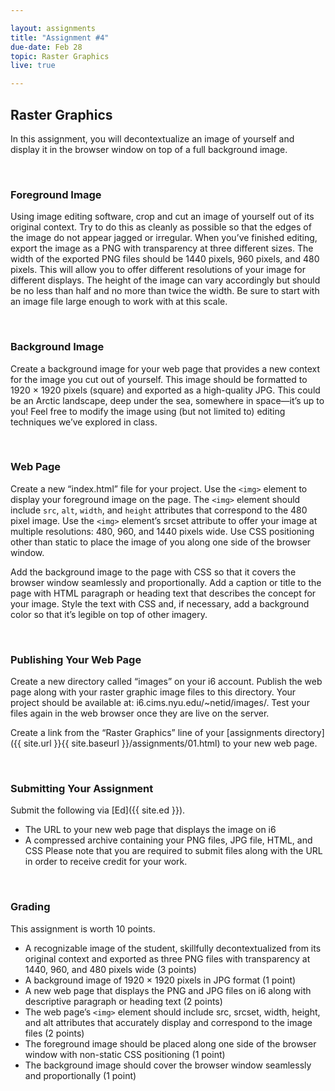 ```yaml
---

layout: assignments
title: "Assignment #4"
due-date: Feb 28
topic: Raster Graphics
live: true

---
```


## Raster Graphics
In this assignment, you will decontextualize an image of yourself and display it in the browser window on top of a full background image.

<div class="section-break"><br></div>

### Foreground Image
Using image editing software, crop and cut an image of yourself out of its original context. Try to do this as cleanly as possible so that the edges of the image do not appear jagged or irregular. When you’ve finished editing, export the image as a PNG with transparency at three different sizes. The width of the exported PNG files should be 1440 pixels, 960 pixels, and 480 pixels. This will allow you to offer different resolutions of your image for different displays. The height of the image can vary accordingly but should be no less than half and no more than twice the width. Be sure to start with an image file large enough to work with at this scale.

<div class="section-break"><br></div>

### Background Image
Create a background image for your web page that provides a new context for the image you cut out of yourself. This image should be formatted to 1920 × 1920 pixels (square) and exported as a high-quality JPG. This could be an Arctic landscape, deep under the sea, somewhere in space—it’s up to you! Feel free to modify the image using (but not limited to) editing techniques we’ve explored in class.

<div class="section-break"><br></div>

### Web Page
Create a new “index.html” file for your project. Use the `<img>` element to display your foreground image on the page. The `<img>` element should include `src`, `alt`, `width`, and `height` attributes that correspond to the 480 pixel image. Use the `<img>` element’s srcset attribute to offer your image at multiple resolutions: 480, 960, and 1440 pixels wide. Use CSS positioning other than static to place the image of you along one side of the browser window.

Add the background image to the page with CSS so that it covers the browser window seamlessly and proportionally. Add a caption or title to the page with HTML paragraph or heading text that describes the concept for your image. Style the text with CSS and, if necessary, add a background color so that it’s legible on top of other imagery.

<div class="section-break"><br></div>

### Publishing Your Web Page
Create a new directory called “images” on your i6 account. Publish the web page along with your raster graphic image files to this directory. Your project should be available at: i6.cims.nyu.edu/~netid/images/. Test your files again in the web browser once they are live on the server.

Create a link from the “Raster Graphics” line of your [assignments directory]({{ site.url }}{{ site.baseurl }}/assignments/01.html) to your new web page.

<div class="section-break"><br></div>

### Submitting Your Assignment
Submit the following via [Ed]({{ site.ed }}).

- The URL to your new web page that displays the image on i6
- A compressed archive containing your PNG files, JPG file, HTML, and CSS
Please note that you are required to submit files along with the URL in order to receive credit for your work.

<div class="section-break"><br></div>

### Grading
This assignment is worth 10 points.

- A recognizable image of the student, skillfully decontextualized from its original context and exported as three PNG files with transparency at 1440, 960, and 480 pixels wide (3 points)
- A background image of 1920 × 1920 pixels in JPG format (1 point)
- A new web page that displays the PNG and JPG files on i6 along with descriptive paragraph or heading text (2 points)
- The web page’s `<img>` element should include src, srcset, width, height, and alt attributes that accurately display and correspond to the image files (2 points)
- The foreground image should be placed along one side of the browser window with non-static CSS positioning (1 point)
- The background image should cover the browser window seamlessly and proportionally (1 point)
